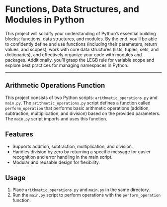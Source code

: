# Functions, Data Structures, and Modules in Python

This project will solidify your understanding of Python’s essential building blocks: functions, data structures, and modules. By the end, you’ll be able to confidently define and use functions (including their parameters, return values, and scopes), work with core data structures (lists, tuples, sets, and dictionaries), and effectively organize your code with modules and packages. Additionally, you’ll grasp the LEGB rule for variable scope and explore best practices for managing namespaces in Python.

---
## Arithmetic Operations Function

This project consists of two Python scripts: `arithmetic_operations.py` and `main.py`. The `arithmetic_operations.py` script defines a function called `perform_operation` that performs basic arithmetic operations (addition, subtraction, multiplication, and division) based on the provided parameters. The `main.py` script imports and uses this function.

## Features

- Supports addition, subtraction, multiplication, and division.
- Handles division by zero by returning a specific message for easier recognition and error handling in the main script.
- Modular and reusable design for flexibility.

## Usage

1. Place `arithmetic_operations.py` and `main.py` in the same directory.
2. Run the `main.py` script to perform operations with the `perform_operation` function.
